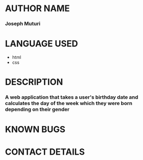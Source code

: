 # AUTHOR NAME
### Joseph Muturi

# LANGUAGE USED
- html
- css
# DESCRIPTION
### A web application that takes a user's birthday date and calculates the day of the week which they were born depending on their gender
 
# KNOWN BUGS
# CONTACT DETAILS

